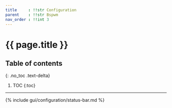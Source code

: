 ```yaml
---
title     : !!str Configuration
parent    : !!str Bspwm
nav_order : !!int 3
---
```


# {{ page.title }}

## Table of contents
{: .no_toc .text-delta}

1. TOC
{:toc}

---

{% include gui/configuration/status-bar.md %}
